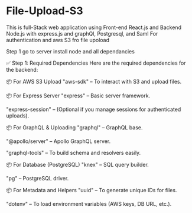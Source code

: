 # File-Upload-S3

This is full-Stack web application using Front-end React.js and Backend Node.js with express.js and graphQl, Postgresql, and Saml For authentication and aws S3 fro file upoload

Step 1
go to server install node and all dependancies

✅ Step 1: Required Dependencies
Here are the required dependencies for the backend:

📦 For AWS S3 Upload
"aws-sdk" – To interact with S3 and upload files.

📦 For Express Server
"express" – Basic server framework.

"express-session" – (Optional if you manage sessions for authenticated uploads).

📦 For GraphQL & Uploading
"graphql" – GraphQL base.

"@apollo/server" – Apollo GraphQL server.

"graphql-tools" – To build schema and resolvers easily.

📦 For Database (PostgreSQL)
"knex" – SQL query builder.

"pg" – PostgreSQL driver.

📦 For Metadata and Helpers
"uuid" – To generate unique IDs for files.

"dotenv" – To load environment variables (AWS keys, DB URL, etc.).
